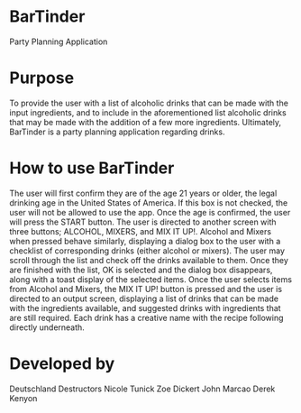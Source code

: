 # BarTinder
Party Planning Application 

# Purpose
To provide the user with a list of alcoholic drinks that can be made with the input ingredients, and to include in the aforementioned list alcoholic drinks that may be made with the addition of a few more ingredients. Ultimately, BarTinder is a party planning application regarding drinks.

# How to use BarTinder
The user will first confirm they are of the age 21 years or older, the legal drinking age in the United States of America. If this box is not checked, the user will not be allowed to use the app. Once the age is confirmed, the user will press the START button. The user is directed to another screen with three buttons; ALCOHOL, MIXERS, and MIX IT UP!. Alcohol and Mixers when pressed behave similarly, displaying a dialog box to the user with a checklist of corresponding drinks (either alcohol or mixers). The user may scroll through the list and check off the drinks available to them. Once they are finished with the list, OK is selected and the dialog box disappears, along with a toast display of the selected items. Once the user selects items from Alcohol and Mixers, the MIX IT UP! button is pressed and the user is directed to an output screen, displaying a list of drinks that can be made with the ingredients available, and suggested drinks with ingredients that are still required. Each drink has a creative name with the recipe following directly underneath. 

# Developed by
Deutschland Destructors
    Nicole Tunick
    Zoe Dickert
    John Marcao
    Derek Kenyon
